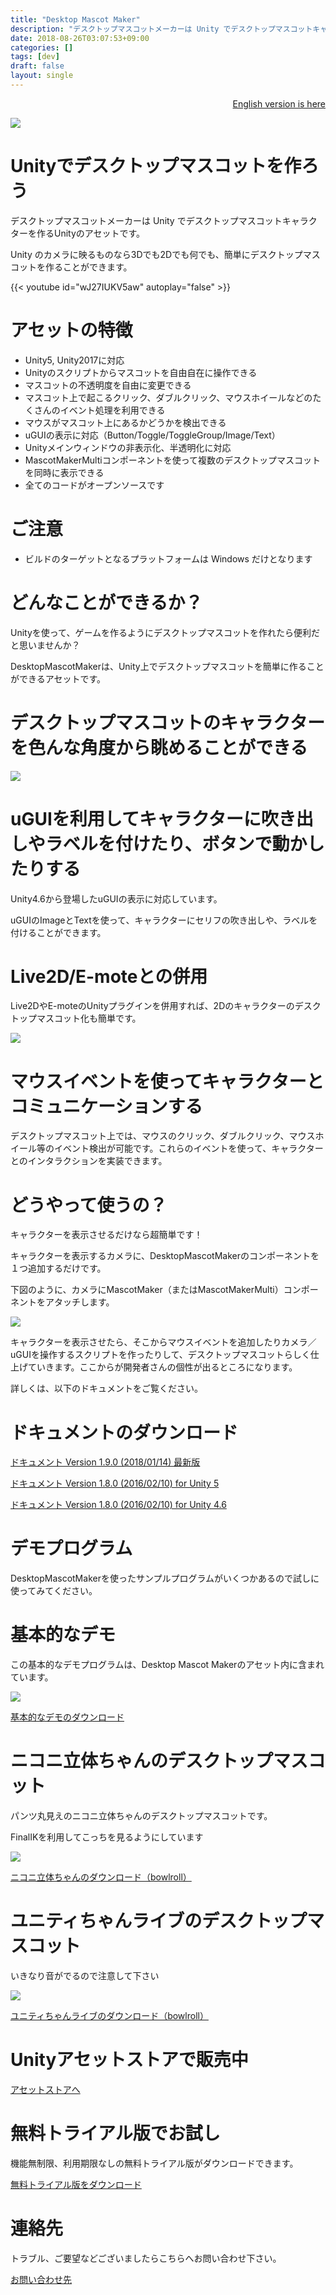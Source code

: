 ```yaml
---
title: "Desktop Mascot Maker"
description: "デスクトップマスコットメーカーは Unity でデスクトップマスコットキャラクターを作るUnityのアセットです。"
date: 2018-08-26T03:07:53+09:00
categories: []
tags: [dev]
draft: false
layout: single
---
```


<div style="text-align: right;">
    <a href="project/desktopmascotmaker/en/">English version is here</a>
</div>

![](project/desktopmascotmaker/images/title.png)

<h1 class="title is-1">Unityでデスクトップマスコットを作ろう</h1>

デスクトップマスコットメーカーは Unity でデスクトップマスコットキャラクターを作るUnityのアセットです。

Unity のカメラに映るものなら3Dでも2Dでも何でも、簡単にデスクトップマスコットを作ることができます。

{{< youtube id="wJ27IUKV5aw" autoplay="false" >}}

<h1 class="title is-1">アセットの特徴</h1>

- Unity5, Unity2017に対応
- Unityのスクリプトからマスコットを自由自在に操作できる
- マスコットの不透明度を自由に変更できる
- マスコット上で起こるクリック、ダブルクリック、マウスホイールなどのたくさんのイベント処理を利用できる
- マウスがマスコット上にあるかどうかを検出できる
- uGUIの表示に対応（Button/Toggle/ToggleGroup/Image/Text）
- Unityメインウィンドウの非表示化、半透明化に対応
- MascotMakerMultiコンポーネントを使って複数のデスクトップマスコットを同時に表示できる
- 全てのコードがオープンソースです

<h1 class="title is-1">ご注意</h1>

- ビルドのターゲットとなるプラットフォームは Windows だけとなります


<h1 class="title is-1">どんなことができるか？</h1>

Unityを使って、ゲームを作るようにデスクトップマスコットを作れたら便利だと思いませんか？

DesktopMascotMakerは、Unity上でデスクトップマスコットを簡単に作ることができるアセットです。

# デスクトップマスコットのキャラクターを色んな角度から眺めることができる

![](project/desktopmascotmaker/images/niconi.gif)

# uGUIを利用してキャラクターに吹き出しやラベルを付けたり、ボタンで動かしたりする

Unity4.6から登場したuGUIの表示に対応しています。

uGUIのImageとTextを使って、キャラクターにセリフの吹き出しや、ラベルを付けることができます。

# Live2D/E-moteとの併用

Live2DやE-moteのUnityプラグインを併用すれば、2Dのキャラクターのデスクトップマスコット化も簡単です。

![](project/desktopmascotmaker/images/DesktopMascotMaker141221E.png)

# マウスイベントを使ってキャラクターとコミュニケーションする

デスクトップマスコット上では、マウスのクリック、ダブルクリック、マウスホイール等のイベント検出が可能です。これらのイベントを使って、キャラクターとのインタラクションを実装できます。

<h1 class="title is-1">どうやって使うの？</h1>

キャラクターを表示させるだけなら超簡単です！

キャラクターを表示するカメラに、DesktopMascotMakerのコンポーネントを１つ追加するだけです。

下図のように、カメラにMascotMaker（またはMascotMakerMulti）コンポーネントをアタッチします。

![](project/desktopmascotmaker/images/AttachMascotMaker.png)

キャラクターを表示させたら、そこからマウスイベントを追加したりカメラ／uGUIを操作するスクリプトを作ったりして、デスクトップマスコットらしく仕上げていきます。ここからが開発者さんの個性が出るところになります。

詳しくは、以下のドキュメントをご覧ください。

<h1 class="title is-1" name="doc">ドキュメントのダウンロード</h1>

<a href="https://www.assetstore.unity3d.com/en/#!/publisher/9484" TARGET="_blank" class="button is-large">ドキュメント Version 1.9.0 (2018/01/14) 最新版</a>

<a href="https://www.assetstore.unity3d.com/en/#!/publisher/9484" TARGET="_blank" class="button is-large">ドキュメント Version 1.8.0 (2016/02/10) for Unity 5</a>

<a href="https://www.assetstore.unity3d.com/en/#!/publisher/9484" TARGET="_blank" class="button is-large">ドキュメント Version 1.8.0 (2016/02/10) for Unity 4.6</a>

<h1 class="title is-1">デモプログラム</h1>

DesktopMascotMakerを使ったサンプルプログラムがいくつかあるので試しに使ってみてください。

# 基本的なデモ

この基本的なデモプログラムは、Desktop Mascot Makerのアセット内に含まれています。

![](project/desktopmascotmaker/images/DesktopMascotMakerDemo.jpg)

<a href="https://s3-us-west-2.amazonaws.com/panzersoft-assetstore/DesktopMascotMakerDemo200.zip" class="button is-large" target="_blank">基本的なデモのダウンロード</a>

# ニコニ立体ちゃんのデスクトップマスコット

パンツ丸見えのニコニ立体ちゃんのデスクトップマスコットです。

FinalIKを利用してこっちを見るようにしています

![](project/desktopmascotmaker/images/DesktopMascotMaker141221F.jpg)

<a href="https://bowlroll.net/file/55216" class="button is-large" target="_blank">ニコニ立体ちゃんのダウンロード（bowlroll）</a>

# ユニティちゃんライブのデスクトップマスコット

いきなり音がでるので注意して下さい

![](project/desktopmascotmaker/images/UnityChanLive4.gif)

<a href="https://bowlroll.net/file/55485" class="button is-large" target="_blank">ユニティちゃんライブのダウンロード（bowlroll）</a>


<h1 class="title is-1">Unityアセットストアで販売中</h1>

<a href="https://assetstore.unity.com/packages/templates/systems/desktop-mascot-maker-23732" class="button is-large is-success" target="_blank">アセットストアへ</a>

<h1 class="title is-1">無料トライアル版でお試し</h1>

機能無制限、利用期限なしの無料トライアル版がダウンロードできます。

<a href="https://s3-us-west-2.amazonaws.com/panzersoft-assetstore/DesktopMascotMakerTrial.zip" class="button is-large is-success" target="_blank">無料トライアル版をダウンロード</a>

<h1 class="title is-1">連絡先</h1>

トラブル、ご要望などございましたらこちらへお問い合わせ下さい。

<a href="https://www.assetstore.unity3d.com/en/#!/publisher/9484" TARGET="_blank" class="button is-large">お問い合わせ先</a>


<!--more-->
